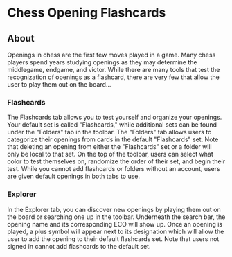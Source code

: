 # Chess Opening Flashcards

## About
Openings in chess are the first few moves played in a game. Many chess players spend years studying openings as they may determine the middlegame, endgame, and victor. While there are many tools that test the recognization of openings as a flashcard, there are very few that allow the user to play them out on the board...

### Flashcards
The Flashcards tab allows you to test yourself and organize your openings. Your default set is called "Flashcards," while additional sets can be found under the "Folders" tab in the toolbar. The "Folders" tab allows users to categorize their openings from cards in the default "Flashcards" set. Note that deleting an opening from either the "Flashcards" set or a folder will only be local to that set. On the top of the toolbar, users can select what color to test themselves on, randomize the order of their set, and begin their test. 
While you cannot add flashcards or folders without an account, users are given default openings in both tabs to use.

### Explorer
In the Explorer tab, you can discover new openings by playing them out on the board or searching one up in the toolbar. Underneath the search bar, the opening name and its corresponding ECO will show up. Once an opening is played, a plus symbol will appear next to its designation which will allow the user to add the opening to their default flashcards set. 
Note that users not signed in cannot add flashcards to the default set.
